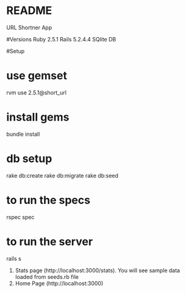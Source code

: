 # README

URL Shortner App

#Versions
Ruby 2.5.1
Rails 5.2.4.4
SQlite DB

#Setup

# use gemset
rvm use 2.5.1@short_url

# install gems
bundle install

# db setup
rake db:create
rake db:migrate
rake db:seed

# to run the specs
rspec spec

# to run the server
rails s

1. Stats page (http://localhost:3000/stats). You will see sample data loaded from seeds.rb file
2. Home Page (http://localhost:3000)



